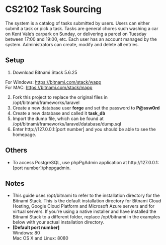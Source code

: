 # CS2102 Task Sourcing

The system is a catalog of tasks submitted by users. Users can either submit a task or pick a task. Tasks are general chores such washing a car on Kent Vale’s carpark on Sunday, or delivering a parcel on Tuesday between 17:00 and 19:00, etc. Each user has an account managed by the system. Administrators can create, modify and delete all entries.

## Setup

1. Download Bitnami Stack 5.6.25
  
  For Windows: https://bitnami.com/stack/wapp  
  For MAC: https://bitnami.com/stack/mapp

2. Fork this project to replace the original files in /opt/bitnami/frameworks/laravel
3. Create a new database user <b>forge</b> and set the password to <b>P@ssw0rd</b>
4. Create a new database and called it <b>task_db</b>
5. Import the dump file, which can be found at /opt/bitnami/frameworks/laravel/database/dump.sql
6. Enter http://<i></i>127.0.0.1:[port number] and you should be able to see the homepage.

## Others
* To access PostgreSQL, use phpPgAdmin application at http://<i></i>127.0.0.1:[port number]/phppgadmin.

## Notes
* This guide uses /opt/bitnami to refer to the installation directory for the Bitnami Stack. This is the default installation directory for Bitnami Cloud Hosting, Google Cloud Platform and Microsoft Azure servers and for virtual servers. If you're using a native installer and have installed the Bitnami Stack to a different folder, replace /opt/bitnami in the examples below with your actual installation directory.   
* <b>[Default port number]</b>  
  Windows: 80  
  Mac OS X and Linux: 8080
